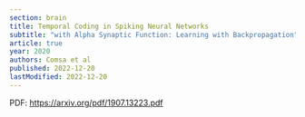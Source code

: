 ```yaml
---
section: brain
title: Temporal Coding in Spiking Neural Networks
subtitle: "with Alpha Synaptic Function: Learning with Backpropagation"
article: true
year: 2020
authors: Comsa et al
published: 2022-12-20
lastModified: 2022-12-20
---
```


PDF: https://arxiv.org/pdf/1907.13223.pdf
